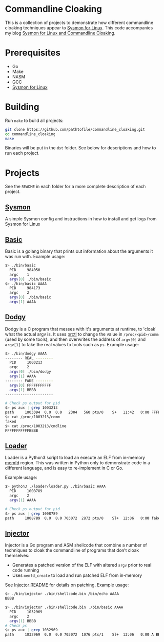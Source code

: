 # Commandline Cloaking
This is a collection of projects to demonstrate how different commandline
cloaking techniques appear to [Sysmon for Linux](https://github.com/Sysinternals/SysmonForLinux/).
This code accompanies my blog [Sysmon for Linux and Commandline Cloaking](https://blog.tofile.dev/xxx).


# Prerequisites
- Go
- Make
- NASM
- GCC
- [Sysmon for Linux](https://github.com/Sysinternals/SysmonForLinux/blob/main/INSTALL.md)

# Building
Run `make` to build all projects:
```bash
git clone https://github.com/pathtofile/commandline_cloaking.git
cd commandline_cloaking
make
```
Binaries will be put in the `dst` folder.
See below for descriptions and how to run each project.

# Projects
See the `README` in each folder for a more complete description of each project.

## [Sysmon](sysmon)
A simple Sysmon config and instructions in how to install and get logs from Sysmon for Linux


## [Basic](basic)
Basic is a golang binary that prints out information about the arguments it was run with.
Example usage:
```bash
$> ./bin/basic
  PID     984050
  argc    1
  argv[0] ./bin/basic
$> ./bin/basic AAAA
  PID     984173
  argc    2
  argv[0] ./bin/basic
  argv[1] AAAA
```

## [Dodgy](dodgy)
Dodgy is a C program that messes with it's arguments at runtime, to 'cloak' what the actual
argv is. It uses [prctl](https://man7.org/linux/man-pages/man2/prctl.2.html) to change
the value in `/proc/<pid>/comm` (used by some tools), and then overwrites the address
of `argv[0]` and `argv[1]` to fake the real values to tools such as `ps`.
Example usage:
```bash
$> ./bin/dodgy AAAA
-------- REAL --------
  PID     1003213
  argc    2
  argv[0] ./bin/dodgy
  argv[1] AAAA
-------- FAKE --------
  argv[0] FFFFFFFFFFF
  argv[1] BBBB
----------------------

# Check ps output for pid
$> ps aux | grep 1003213
path     1003394  0.0  0.0   2304   560 pts/0    S+   11:42   0:00 FFFFFFFFFFF BBBB
$> cat /proc/1003213/comm
faked
$> cat /proc/1003213/cmdline
FFFFFFFFFFFBBBB
```

## [Loader](loader)
Loader is a Python3 script to load an execute an ELF from in-memory [memfd](https://man7.org/linux/man-pages/man2/memfd_create.2.html)
region.
This was written in Python only to demonstrate code in a different language,
and is easy to re-implement in C or Go.

Example usage:
```bash
$> python3 ./loader/loader.py ./bin/basic AAAA
  PID     1008789
  argc    2
  argv[1] AAAA

# Check ps output for pid
$> ps aux | grep 1008789
path     1008789  0.0  0.0 703072  2872 pts/0    Sl+  12:06   0:00 fake AAAA
```


## [Injector](injector)
Injector is a Go program and ASM shellcode that combine a number of techniques to cloak the commandline
of programs that don't cloak themselves:
- Generates a patched version of the ELF with altered `argv` prior to real code running
- Uses `memfd_create` to load and run patched ELF from in-memory

See [Injector README](injector/README.md) for details on patching. Example usage:
```bash
$> ./bin/injector ./bin/shellcode.bin /bin/echo AAAA
BBBB

$> ./bin/injector ./bin/shellcode.bin ./bin/basic AAAA
  PID     1032969
  argc    2
  argv[1] BBBB
# Check ps
$> ps aux | grep 1032969
path     1032969  0.0  0.0 703072  1076 pts/1    Sl+  13:06   0:00 A BBBB
```

